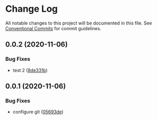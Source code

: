 # Change Log

All notable changes to this project will be documented in this file.
See [Conventional Commits](https://conventionalcommits.org) for commit guidelines.

## 0.0.2 (2020-11-06)


### Bug Fixes

* test 2 ([8de331b](https://github.com/jr-codes/lerna-sandbox/commit/8de331b68f98781427665fb260ab5bc45bbbfa4a))





## 0.0.1 (2020-11-06)


### Bug Fixes

* configure git ([05693de](https://github.com/jr-codes/lerna-sandbox/commit/05693de1f203ec6eea35baa0c0f1888dfc21147e))
